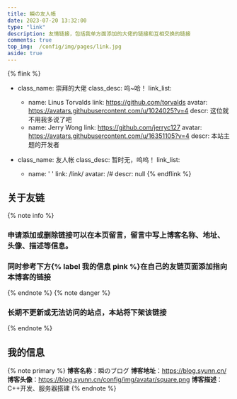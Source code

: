 ```yaml
---
title: 瞬の友人帳
date: 2023-07-20 13:32:00
type: "link"
description: 友情链接，包括我单方面添加的大佬的链接和互相交换的链接
comments: true
top_img:  /config/img/pages/link.jpg
aside: true 
---
```

{% flink %}
- class_name: 崇拜的大佬
  class_desc: 呜~哈！
  link_list:
    - name: Linus Torvalds
      link: https://github.com/torvalds
      avatar: https://avatars.githubusercontent.com/u/1024025?v=4
      descr: 这位就不用我多说了吧
    - name: Jerry Wong
      link: https://github.com/jerryc127
      avatar: https://avatars.githubusercontent.com/u/16351105?v=4
      descr: 本站主题的开发者

- class_name: 友人帐
  class_desc: 暂时无，呜呜！
  link_list:
    - name: ' '
      link: /link/
      avatar: /#
      descr: null
{% endflink %}

## 关于友链
{% note info %}
### 申请添加或删除链接可以在本页留言，留言中写上博客名称、地址、头像、描述等信息。
### 同时参考下方{% label 我的信息 pink %}在自己的友链页面添加指向本博客的链接
{% endnote %}
{% note danger %}
### 长期不更新或无法访问的站点，本站将下架该链接
{% endnote %}

## 我的信息
{% note primary %}
**博客名称**：瞬のブログ
**博客地址**：https://blog.syunn.cn/
**博客头像**：https://blog.syunn.cn/config/img/avatar/square.png
**博客描述**：C++开发、服务器搭建
{% endnote %}